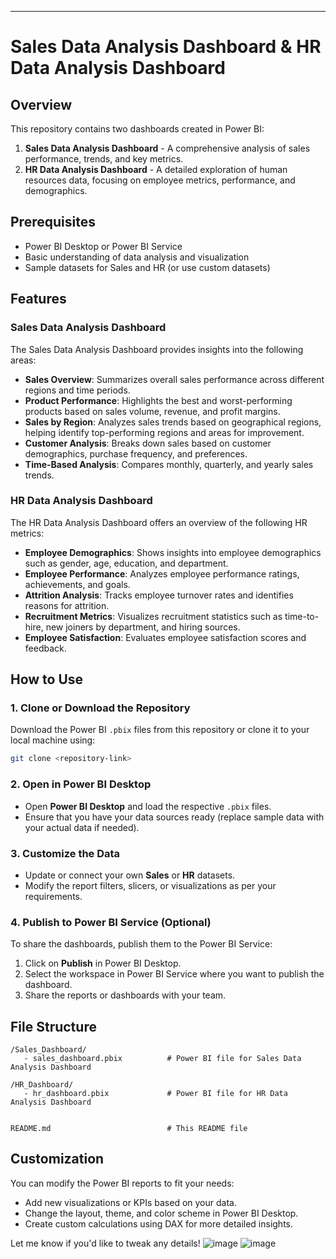 

---

# Sales Data Analysis Dashboard & HR Data Analysis Dashboard

## Overview

This repository contains two dashboards created in Power BI:
1. **Sales Data Analysis Dashboard** - A comprehensive analysis of sales performance, trends, and key metrics.
2. **HR Data Analysis Dashboard** - A detailed exploration of human resources data, focusing on employee metrics, performance, and demographics.

## Prerequisites
- Power BI Desktop or Power BI Service
- Basic understanding of data analysis and visualization
- Sample datasets for Sales and HR (or use custom datasets)

## Features

### Sales Data Analysis Dashboard
The Sales Data Analysis Dashboard provides insights into the following areas:
- **Sales Overview**: Summarizes overall sales performance across different regions and time periods.
- **Product Performance**: Highlights the best and worst-performing products based on sales volume, revenue, and profit margins.
- **Sales by Region**: Analyzes sales trends based on geographical regions, helping identify top-performing regions and areas for improvement.
- **Customer Analysis**: Breaks down sales based on customer demographics, purchase frequency, and preferences.
- **Time-Based Analysis**: Compares monthly, quarterly, and yearly sales trends.

### HR Data Analysis Dashboard
The HR Data Analysis Dashboard offers an overview of the following HR metrics:
- **Employee Demographics**: Shows insights into employee demographics such as gender, age, education, and department.
- **Employee Performance**: Analyzes employee performance ratings, achievements, and goals.
- **Attrition Analysis**: Tracks employee turnover rates and identifies reasons for attrition.
- **Recruitment Metrics**: Visualizes recruitment statistics such as time-to-hire, new joiners by department, and hiring sources.
- **Employee Satisfaction**: Evaluates employee satisfaction scores and feedback.

## How to Use

### 1. Clone or Download the Repository
Download the Power BI `.pbix` files from this repository or clone it to your local machine using:
```bash
git clone <repository-link>
```

### 2. Open in Power BI Desktop
- Open **Power BI Desktop** and load the respective `.pbix` files.
- Ensure that you have your data sources ready (replace sample data with your actual data if needed).

### 3. Customize the Data
- Update or connect your own **Sales** or **HR** datasets.
- Modify the report filters, slicers, or visualizations as per your requirements.

### 4. Publish to Power BI Service (Optional)
To share the dashboards, publish them to the Power BI Service:
1. Click on **Publish** in Power BI Desktop.
2. Select the workspace in Power BI Service where you want to publish the dashboard.
3. Share the reports or dashboards with your team.

## File Structure

```
/Sales_Dashboard/
   - sales_dashboard.pbix          # Power BI file for Sales Data Analysis Dashboard
   
/HR_Dashboard/
   - hr_dashboard.pbix             # Power BI file for HR Data Analysis Dashboard
  
   
README.md                          # This README file
```

## Customization
You can modify the Power BI reports to fit your needs:
- Add new visualizations or KPIs based on your data.
- Change the layout, theme, and color scheme in Power BI Desktop.
- Create custom calculations using DAX for more detailed insights.



Let me know if you'd like to tweak any details!
![image](https://github.com/user-attachments/assets/69dd3b3a-55e8-4860-81c0-604af374826d)
![image](https://github.com/user-attachments/assets/dffa7e5a-dbcc-49ae-a1ad-88e1a2be4591)
